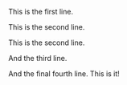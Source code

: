 This is the first line.


This is the second line.

This is the second line.


And the third line.

And the final fourth line. This is it!
